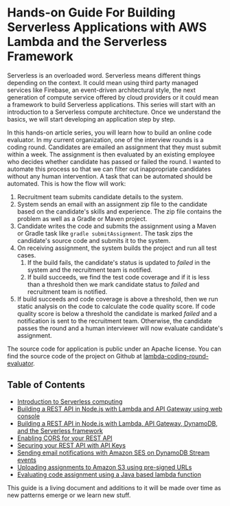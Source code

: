 # Hands-on Guide For Building Serverless Applications with AWS Lambda and the Serverless Framework

Serverless is an overloaded word. Serverless means different things depending on the context. It could mean using third party managed services like Firebase, an event-driven architectural style, the next generation of compute service offered by cloud providers or it could mean a framework to build Serverless applications. This series will start with an introduction to a Serverless compute architecture. Once we understand the basics, we will start developing an application step by step.

In this hands-on article series, you will learn how to build an online code evaluator. In my current organization, one of the interview rounds is a coding round. Candidates are emailed an assignment that they must submit within a week. The assignment is then evaluated by an existing employee who decides whether candidate has passed or failed the round. I wanted to automate this process so that we can filter out inappropriate candidates without any human intervention. A task that can be automated should be automated. This is how the flow will work:

1. Recruitment team submits candidate details to the system.
2. System sends an email with an assignment zip file to the candidate based on the candidate's skills and experience. The zip file contains the problem as well as a Gradle or Maven project.
3. Candidate writes the code and submits the assignment using a Maven or Gradle task like `gradle submitAssignment`. The task zips the candidate's source code and submits it to the system.
4. On receiving assignment, the system builds the project and run all test cases.
   1. If the build fails, the candidate's status is updated to _failed_ in the system and the recruitment team is notified.
   2. If build succeeds, we find the test code coverage and if it is less than a threshold then we mark candidate status to _failed_ and recruitment team is notified.
5. If build succeeds and code coverage is above a threshold, then we run static analysis on the code to calculate the code quality score. If code quality score is below a threshold the candidate is marked _failed_ and a notification is sent to the recruitment team. Otherwise, the candidate passes the round and a human interviewer will now evaluate candidate's assignment.

The source code for application is public under an Apache license. You can find the source code of the project on Github at [lambda-coding-round-evaluator](https://github.com/xebiaww/lambda-coding-round-evaluator).

## Table of Contents

* [Introduction to Serverless computing](./01-introduction-to-serverless.md)
* [Building a REST API in Node.js with Lambda and API Gateway using web console](./02-building-rest-api-in-nodejs-with-lambda-gateway.md)
* [Building a REST API in Node.js with Lambda, API Gateway, DynamoDB, and the Serverless framework](./03-building-rest-api-in-nodejs-with-lambda-gateway-dynamodb-serverless.md)
* [Enabling CORS for your REST API](./04-enable-cors-for-your-rest-api.md)
* [Securing your REST API with API Keys](./05-securing-rest-api-with-api-keys.md)
* [Sending email notifications with Amazon SES on DynamoDB Stream events](./06-sending-email-with-ses-on-dynamodb-stream-events.md)
* [Uploading assignments to Amazon S3 using pre-signed URLs](./07-uploading-assignment-to-s3-using-presigned-urls.md)
* [Evaluating code assignment using a Java based lambda function](./08-evaluating-assignment-using-java-lambda-function.md)

This guide is a living document and additions to it will be made over time as new patterns emerge or we learn new stuff.
